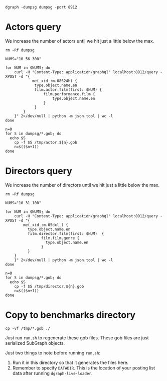 ```shell
dgraph -dumpsg dumpsg -port 8912
```

# Actors query

We increase the number of actors until we hit just a little below the max.

```shell
rm -Rf dumpsg

NUMS="10 56 300"

for NUM in $NUMS; do
	curl -H "Content-Type: application/graphql" localhost:8912/query -XPOST -d "{
	        me(_xid_:m.08624h) {
	         type.object.name.en
	         film.actor.film(first: $NUM) {
	             film.performance.film {
	                 type.object.name.en
	             }
	         }
	    }
	}" 2>/dev/null | python -m json.tool | wc -l
done

n=0
for S in dumpsg/*.gob; do
  echo $S
	cp -f $S /tmp/actor.${n}.gob
	n=$(($n+1))
done
```

# Directors query

We increase the number of directors until we hit just a little below the max.

```shell
rm -Rf dumpsg

NUMS="10 31 100"

for NUM in $NUMS; do
	curl -H "Content-Type: application/graphql" localhost:8912/query -XPOST -d "{
        me(_xid_:m.05dxl_) {
          type.object.name.en
          film.director.film(first: $NUM)  {
                film.film.genre {
                  type.object.name.en
                }
          }
    }
	}" 2>/dev/null | python -m json.tool | wc -l
done

n=0
for S in dumpsg/*.gob; do
  echo $S
	cp -f $S /tmp/director.${n}.gob
	n=$(($n+1))
done
```

# Copy to benchmarks directory

```shell
cp -vf /tmp/*.gob ./
```

Just run `run.sh` to regenerate these gob files. These gob files are just
serialized SubGraph objects.

Just two things to note before running `run.sh`:

1. Run it in this directory so that it generates the files here.
1. Remember to specify `DATADIR`. This is the location of your posting list data after running `dgraph-live-loader`.
